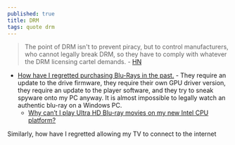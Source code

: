 ```yaml
---
published: true
title: DRM
tags: quote drm
---
```

> The point of DRM isn't to prevent piracy, but to control manufacturers, who cannot legally break DRM, so they have to comply with whatever the DRM licensing cartel demands. - [HN](https://news.ycombinator.com/item?id=28025758)

- [How have I regretted purchasing Blu-Rays in the past.](https://news.ycombinator.com/item?id=29712393) - They require an update to the drive firmware, they require their own GPU driver version, they require an update to the player software, and they try to sneak spyware onto my PC anyway. It is almost impossible to legally watch an authentic blu-ray on a Windows PC. 
	- [	Why can’t I play Ultra HD Blu-ray movies on my new Intel CPU platform?](https://news.ycombinator.com/item?id=29932630)

Similarly, how have I regretted allowing my TV to connect to the internet
